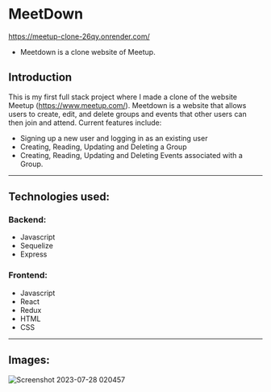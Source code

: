 # MeetDown
https://meetup-clone-26qy.onrender.com/

* Meetdown is a clone website of Meetup.

## Introduction

This is my first full stack project where I made a clone of the website Meetup (https://www.meetup.com/). Meetdown is a website that allows users to create, edit, and delete groups and events that other users can then join and attend. Current features include:

* Signing up a new user and logging in as an existing user
* Creating, Reading, Updating and Deleting a Group
* Creating, Reading, Updating and Deleting Events associated with a Group.

--------------------------------------------------------------------------------------------------------------------------------------

## Technologies used:

   ### Backend:
   * Javascript
   * Sequelize
   * Express 
   ### Frontend:
   * Javascript
   * React
   * Redux
   * HTML
   * CSS

---------------------------------------------------------------------------------------------------------------------------

## Images:

![Screenshot 2023-07-28 020457](https://github.com/kwoncalvin/API-Project/assets/122849162/3d7a3e45-f528-403e-b660-6b63e9f0894b)





